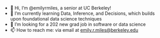 - 👋 Hi, I’m @emilyrmiles, a senior at UC Berkeley!
- 🌱 I’m currently learning Data, Inference, and Decisions, which builds upon foundational data science techniques
- 💞️ I’m looking for a 202 new grad job in software or data science
- 📫 How to reach me: via email at emily.r.miles@berkeley.edu

<!---
emilyrmiles/emilyrmiles is a ✨ special ✨ repository because its `README.md` (this file) appears on your GitHub profile.
You can click the Preview link to take a look at your changes.
--->
